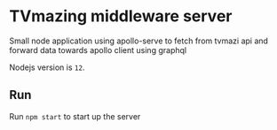 # TVmazing middleware server

Small node application using apollo-serve to fetch from tvmazi api and forward data towards apollo client using graphql

Nodejs version is `12`.

## Run

Run `npm start` to start up the server

